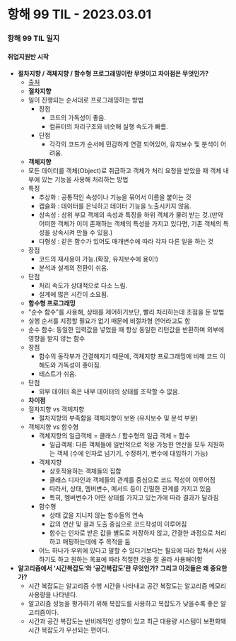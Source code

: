 # 항해 99 TIL - 2023.03.01

### 항해 99 TIL 일지

#### 취업지원반 시작

- **절차지향 / 객체지향 / 함수형 프로그래밍이란 무엇이고 차이점은 무엇인가?**
  - [출처](https://velog.io/@majaeh43/%EC%A0%88%EC%B0%A8%EC%A7%80%ED%96%A5-%EA%B0%9D%EC%B2%B4%EC%A7%80%ED%96%A5-%ED%95%A8%EC%88%98%ED%98%95-%ED%94%84%EB%A1%9C%EA%B7%B8%EB%9E%98%EB%B0%8D)
  - **절차지향**
  - 일이 진행되는 순서대로 프로그래밍하는 방법
    - 장점
      - 코드의 가독성이 좋음.
      - 컴퓨터의 처리구조와 비슷해 실행 속도가 빠름.
    - 단점
      - 각각의 코드가 순서에 민감하게 연결 되어있어, 유지보수 및 분석이 어려움.
  - **객체지향**
  - 모든 데이터를 객체(Object)로 취급하고 객체가 처리 요청을 받았을 때 객체 내부에 있는 기능을 사용해 처리하는 방법
  - 특징
    - 추상화 : 공통적인 속성이나 기능을 묶어서 이름을 붙이는 것
    - 캡슐화 : 데이터를 은닉하고 데이터 기능을 노출시키지 않음.
    - 상속성 : 상위 부모 객체의 속성과 특징을 하위 객체가 물려 받는 것.(만약 어떠한 객체가 이미 존재하는 객체의 특성을 가지고 있다면, 기존 객체의 특성을 상속시켜 만들 수 있음.)
    - 다형성 : 같은 함수가 있어도 매개변수에 따라 각자 다른 일을 하는 것
  - 장점
    - 코드의 재사용이 가능.(확장, 유지보수에 용이!)
    - 분석과 설계의 전환이 쉬움.
  - 단점
    - 처리 속도가 상대적으로 다소 느림.
    - 설계에 많은 시간이 소요됨.
  - **함수형 프로그래밍**
  - "순수 함수"를 사용해, 상태를 제어하기보단, 빨리 처리하는데 초점을 둔 방법
  - 실행 순서를 지정할 필요가 없기 때문에 비절차형 언어라고도 함
  - 순수 함수: 동일한 입력값을 넣었을 때 항상 동일한 리턴값을 반환하며 외부에 영향을 받지 않는 함수
  - 장점
    - 함수의 동작부가 간결해지기 때문에, 객체지향 프로그래밍에 비해 코드 이해도와 가독성이 좋아짐.
    - 테스트가 쉬움.
  - 단점
    - 외부 데이터 혹은 내부 데이터의 상태를 조작할 수 없음.
  - **차이점**
  - 절차지향 vs 객체지향
    - 절차지향의 부족함을 객체지향이 보완 (유지보수 및 분석 부분)
  - 객체지향 vs 함수형
    - 객체지향의 일급객체 = 클래스 / 함수형의 일급 객체 = 함수
      - 일급객체: 다른 객체들에 일반적으로 적용 가능한 연산을 모두 지원하는 객체 (수에 인자로 넘기기, 수정하기, 변수에 대입하기 가능)
    - 객체지향
      - 상호작용하는 객체들의 집합
      - 클래스 디자인과 객체들의 관계를 중심으로 코드 작성이 이루어짐
      - 따라서, 상태, 멤버변수, 메서드 등이 긴밀한 관계를 가지고 있음
      - 특히, 멤버변수가 어떤 상태를 가지고 있는가에 따라 결과가 달라짐
    - 함수형
      - 상태 값을 지니지 않는 함수들의 연속
      - 값의 연산 및 결과 도출 중심으로 코드작성이 이루어짐
      - 함수는 인자로 받은 값을 별도로 저장하지 않고, 간결한 과정으로 처리하고 매핑하는데에 주 목적을 둠
    - 어느 하나가 우위에 있다고 말할 수 있다기보다는 필요에 따라 합쳐서 사용하기도 하고 원하는 목표에 따라 적절한 것을 잘 골라 사용해야함
- **알고리즘에서 ‘시간복잡도‘와 ‘공간복잡도’란 무엇인가? 그리고 이것들은 왜 중요한가?**
  - 시간 복잡도는 알고리즘 수행 시간을 나타내고 공간 복잡도는 알고리즘 메모리 사용량을 나타낸다.
  - 알고리즘 성능을 평가하기 위해 복잡도를 사용하고 복잡도가 낮을수록 좋은 알고리즘이다.
  - 시간과 공간 복잡도는 반비례적인 성향이 있고 최근 대용량 시스템이 보편화돼 시간 복잡도가 우선되는 편이다.
